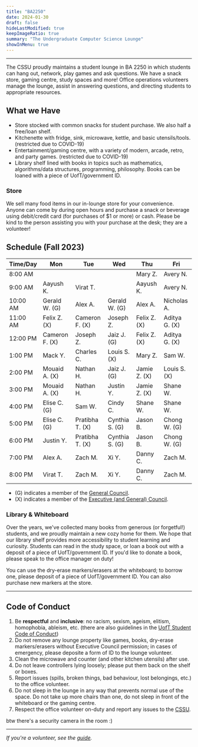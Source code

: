```yaml
---
title: "BA2250"
date: 2024-01-30
draft: false
hideLastModified: true
keepImageRatio: true
summary: "The Undergraduate Computer Science Lounge"
showInMenu: true
---
```



---

The CSSU proudly maintains a student lounge in BA 2250 in which students can hang out, network, play games and ask questions. We have a snack store, gaming centre, study spaces and more! Office operations volunteers manage the lounge, assist in answering questions, and directing students to appropriate resources.

## What we Have

- Store stocked with common snacks for student purchase. We also half a free/loan shelf.
- Kitchenette with fridge, sink, microwave, kettle, and basic utensils/tools. (restricted due to COVID-19)
- Entertainment/gaming centre, with a variety of modern, arcade, retro, and party games. (restricted due to COVID-19)
- Library shelf lined with books in topics such as mathematics, algorithms/data structures, programming, philosophy. Books can be loaned with a piece of UofT/government ID.

### Store

We sell many food items in our in-lounge store for your convenience. Anyone can come by during open hours and purchase a snack or beverage using debit/credit card (for purchases of $1 or more) or cash. Please be kind to the person assisting you with your purchase at the desk; they are a volunteer!

## Schedule (Fall 2023)

Time/Day | Mon            | Tue            | Wed           | Thu            | Fri            |
| -------- | -------------- | -------------- | ------------- | -------------- | -------------- |
| 8:00 AM  |                |                |               | Mary Z.        | Avery N.       |
| 9:00 AM  | Aayush K.      | Virat T.       |               | Aayush K.      | Avery N.       |
| 10:00 AM | Gerald W. (G)  | Alex A.        | Gerald W. (G) | Alex A.        | Nicholas A.    |
| 11:00 AM | Felix Z. (X)   | Cameron F. (X) | Joseph Z.     | Felix Z. (X)   | Aditya G. (X)  |
| 12:00 PM | Cameron F. (X) | Joseph Z.      | Jaiz J. (G)   | Felix Z. (X)   | Aditya G. (X)  |
| 1:00 PM  | Mack Y.        | Charles C.     | Louis S. (X)  | Mary Z.        | Sam W.         |
| 2:00 PM  | Mouaid A. (X)  | Nathan H.      | Jaiz J. (G)   | Jamie Z. (X)   | Louis S. (X)   |
| 3:00 PM  | Mouaid A. (X)  | Nathan H.      | Justin Y.     | Jamie Z. (X)   | Shane W.       |
| 4:00 PM  | Elise C. (G)   | Sam W.         | Cindy C.      | Shane W.       | Shane W.       |
| 5:00 PM  | Elise C. (G)   | Pratibha T. (X)| Cynthia S. (G)| Jason B.       | Chong W. (G)   |
| 6:00 PM  | Justin Y.      | Pratibha T. (X)| Cynthia S. (G)| Jason B.       | Chong W. (G)   |
| 7:00 PM  | Alex A.        | Zach M.        | Xi Y.         | Danny C.       | Zach M.        |     
| 8:00 PM  | Virat T.       | Zach M.        | Xi Y.         | Danny C.       | Zach M.        |

- (G) indicates a member of the [General Council](/about).
- (X) indicates a member of the [Executive (and General) Council](/about).

<!--
| Item                         | Price           | Flavour(s)/Variation(s)                          |
| ---------------------------- | --------------- | ------------------------------------------------ |
| ~~Bottled Water~~            | ~~$1.00~~       | ~~Kirkland Signature~~                           |
| Sparkling Water              | ~~$1.25~~ $1.00 | San Pelligrino, Perrier                          |
| Rougemont Juice              | ~~$0.75~~ $0.50 | Fruit Punch, Peach, Apple-Berry                  |
| Pop/Soda                     | $1.00           | Coca Cola                                        |
| Gatorade                     | $1.75           | Blue, Orange, Red, Yellow                        |
| Arizona                      | $1.75           | Green Tea                                        |
| Chips                        | $0.75           | Crunchy Cheetos, Doritos, Lays (Classic/Ketchup) |
| Nestle Chocolate Candies     | $1.50           | Kitkat, Aero, Coffee Crisps, Smarties            |
| Mars Chocolate Candies       | $1.50           | Mars, M&M, Snickers, Twix                        |
| Kinder Bueno                 | $1.75           | Wafers (x2)                                      |
| Pocky                        | $2.00           | Chocolate                                        |
| Ferrero Rocher               | $2.00           | Hazelnut                                         |
| Wrigley's 5 (Gum)            | $1.50           | Wintermint, Spearmint, Peppermint                |
| Whiteboard Dry-Erase Markers | $1.50           | Red, Green, Blue, Purple                         |

- _Updated 2021/11/14_ - If any price here is inconsistent with the desk price, the latter is to be followed.
- _Updated 2022/02/21_ - In order to purchase items that are less than \$1, please use cash or combine multiple items such that your card transaction can be made. -->

### Library & Whiteboard

Over the years, we've collected many books from generous (or forgetful!) students, and we proudly maintain a new cozy home for them. We hope that our library shelf provides more accessibility to student learning and curiosity. Students can read in the study space, or loan a book out with a deposit of a piece of UofT/government ID. If you'd like to donate a book, please speak to the office manager on duty!

You can use the dry-erase markers/erasers at the whiteboard; to borrow one, please deposit of a piece of UofT/government ID. You can also purchase new markers at the store.

<!-- --- -->

<!-- ## Schedule (Summer 2022)

Office hours (starting May 16th) will be held in BA2250 in the [Bahen Centre for Information Technology](https://goo.gl/maps/16JTD3pr2KKMkCTE7).

| Time/Day | Mon           | Tue        | Wed         | Thu         | Fri      |
| -------- | ------------- | ---------- | ----------- | ----------- | -------- |
| 8:00 AM  |               |            |             |             |          |
| 9:00 AM  |               |            |             |             |          |
| 10:00 AM | Zeling Z.     | Zeling Z.  | Daniel D.   | Ching C.    |          |
| 11:00 AM | Michael N.    | Elyse A.   | Daniel D.   | Ching C.    |          |
| 12:00 PM | Michael N.    | Elyse A.   |             | Sarah X.    | Asma A.  |
| 1:00 PM  | Prahlad R.    | Jessica K. | Angelina C. | Sarah X.    | Asma A.  |
| 2:00 PM  | Prahlad R.    | Jessica K. | Angelina C. | Michael N.  | Howie Y. |
| 3:00 PM  | Owen W.       | Jason L.   | Ruilin P.   | Michael N.  | Howie Y. |
| 4:00 PM  | Owen W.       | Jason L.   | Ruilin P.   | Madhav T.   | Ching C. |
| 5:00 PM  | Aditya G. (X) | Chaerin S. | Ching C.    | Madhav T.   | Ching C. |
| 6:00 PM  | Aditya G. (X) | Chaerin S. | Ching C.    | Sayan F.    | Ching C. |
| 7:00 PM  | Ching C.      | Danny C.   | Rupert W.   | Sayan F.    |          |
| 8:00 PM  | Ching C.      | Danny C.   | Rupert W.   | Benjamin Z. |          |

- (G) indicates a member of the [General Council](/about).
- (X) indicates a member of the [Executive (and General) Council](/about). -->

<!-- Interested in volunteering? Send [Rupert](mailto:rupert.wu@mail.utoronto.ca) an email. -->

---

## Code of Conduct

1. Be **respectful** and **inclusive**: no racism, sexism, ageism, elitism, homophobia, ableism, etc. (there are also guidelines in the [UofT Student Code of Conduct](https://governingcouncil.utoronto.ca/secretariat/policies/code-student-conduct-december-13-2019))
2. Do not remove any lounge property like games, books, dry-erase markers/erasers without Executive Council permission; in cases of emergency, please deposite a form of ID to the lounge volunteer.
3. Clean the microwave and counter (and other kitchen utensils) after use.
4. Do not leave controllers lying loosely; please put them back on the shelf or boxes.
5. Report issues (spills, broken things, bad behaviour, lost belongings, etc.) to the office volunteer.
6. Do not sleep in the lounge in any way that prevents normal use of the space. Do not take up more chairs than one, do not sleep in front of the whiteboard or the gaming centre.
7. Respect the office volunteer on-duty and report any issues to the [CSSU](mailto:utcssu@gmail.com).

btw there's a security camera in the room :)

---

_If you're a volunteer, see the [guide](../ba2250-volunteering/)._
